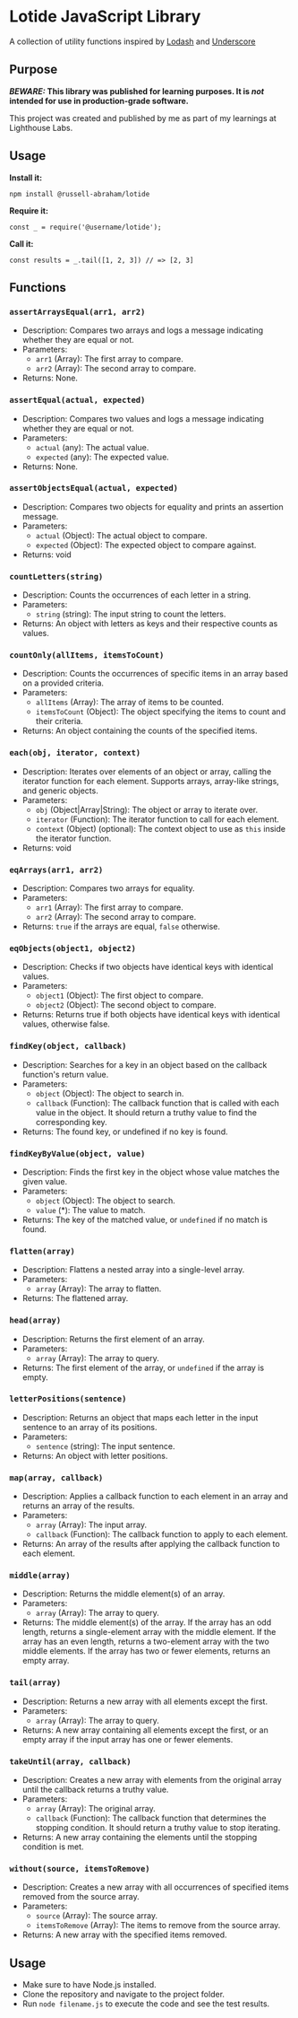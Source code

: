 # Lotide JavaScript Library

A collection of utility functions inspired by [Lodash](https://github.com/lodash/lodash) and [Underscore](https://github.com/jashkenas/underscore)

## Purpose

**_BEWARE:_ This library was published for learning purposes. It is _not_ intended for use in production-grade software.**

This project was created and published by me as part of my learnings at Lighthouse Labs. 

## Usage

**Install it:**

`npm install @russell-abraham/lotide`

**Require it:**

`const _ = require('@username/lotide');`

**Call it:**

`const results = _.tail([1, 2, 3]) // => [2, 3]`

## Functions

### `assertArraysEqual(arr1, arr2)`

- Description: Compares two arrays and logs a message indicating whether they are equal or not.
- Parameters:
  - `arr1` (Array): The first array to compare.
  - `arr2` (Array): The second array to compare.
- Returns: None.

### `assertEqual(actual, expected)`

- Description: Compares two values and logs a message indicating whether they are equal or not.
- Parameters:
  - `actual` (any): The actual value.
  - `expected` (any): The expected value.
- Returns: None.

### `assertObjectsEqual(actual, expected)`

- Description: Compares two objects for equality and prints an assertion message.
- Parameters:
  - `actual` (Object): The actual object to compare.
  - `expected` (Object): The expected object to compare against.
- Returns: void

### `countLetters(string)`

- Description: Counts the occurrences of each letter in a string.
- Parameters:
  - `string` (string): The input string to count the letters.
- Returns: An object with letters as keys and their respective counts as values.

### `countOnly(allItems, itemsToCount)`

- Description: Counts the occurrences of specific items in an array based on a provided criteria.
- Parameters:
  - `allItems` (Array): The array of items to be counted.
  - `itemsToCount` (Object): The object specifying the items to count and their criteria.
- Returns: An object containing the counts of the specified items.

### `each(obj, iterator, context)`

- Description: Iterates over elements of an object or array, calling the iterator function for each element. Supports arrays, array-like strings, and generic objects.
- Parameters:
  - `obj` (Object|Array|String): The object or array to iterate over.
  - `iterator` (Function): The iterator function to call for each element.
  - `context` (Object) (optional): The context object to use as `this` inside the iterator function.
- Returns: void

### `eqArrays(arr1, arr2)`

- Description: Compares two arrays for equality.
- Parameters:
  - `arr1` (Array): The first array to compare.
  - `arr2` (Array): The second array to compare.
- Returns: `true` if the arrays are equal, `false` otherwise.

### `eqObjects(object1, object2)`

- Description: Checks if two objects have identical keys with identical values.
- Parameters:
  - `object1` (Object): The first object to compare.
  - `object2` (Object): The second object to compare.
- Returns: Returns true if both objects have identical keys with identical values, otherwise false.

### `findKey(object, callback)`

- Description: Searches for a key in an object based on the callback function's return value.
- Parameters:
  - `object` (Object): The object to search in.
  - `callback` (Function): The callback function that is called with each value in the object.
                           It should return a truthy value to find the corresponding key.
- Returns: The found key, or undefined if no key is found.

### `findKeyByValue(object, value)`

- Description: Finds the first key in the object whose value matches the given value.
- Parameters:
  - `object` (Object): The object to search.
  - `value` (*): The value to match.
- Returns: The key of the matched value, or `undefined` if no match is found.

### `flatten(array)`

- Description: Flattens a nested array into a single-level array.
- Parameters:
  - `array` (Array): The array to flatten.
- Returns: The flattened array.

### `head(array)`

- Description: Returns the first element of an array.
- Parameters:
  - `array` (Array): The array to query.
- Returns: The first element of the array, or `undefined` if the array is empty.

### `letterPositions(sentence)`

- Description: Returns an object that maps each letter in the input sentence to an array of its positions.
- Parameters:
  - `sentence` (string): The input sentence.
- Returns: An object with letter positions.

### `map(array, callback)`

- Description: Applies a callback function to each element in an array and returns an array of the results.
- Parameters:
  - `array` (Array): The input array.
  - `callback` (Function): The callback function to apply to each element.
- Returns: An array of the results after applying the callback function to each element.

### `middle(array)`

- Description: Returns the middle element(s) of an array.
- Parameters:
  - `array` (Array): The array to query.
- Returns: The middle element(s) of the array. If the array has an odd length, returns a single-element array with the middle element. If the array has an even length, returns a two-element array with the two middle elements. If the array has two or fewer elements, returns an empty array.

### `tail(array)`

- Description: Returns a new array with all elements except the first.
- Parameters:
  - `array` (Array): The array to query.
- Returns: A new array containing all elements except the first, or an empty array if the input array has one or fewer elements.

### `takeUntil(array, callback)`

- Description: Creates a new array with elements from the original array until the callback returns a truthy value.
- Parameters:
  - `array` (Array): The original array.
  - `callback` (Function): The callback function that determines the stopping condition.
                           It should return a truthy value to stop iterating.
- Returns: A new array containing the elements until the stopping condition is met.

### `without(source, itemsToRemove)`

- Description: Creates a new array with all occurrences of specified items removed from the source array.
- Parameters:
  - `source` (Array): The source array.
  - `itemsToRemove` (Array): The items to remove from the source array.
- Returns: A new array with the specified items removed.

## Usage

- Make sure to have Node.js installed.
- Clone the repository and navigate to the project folder.
- Run `node filename.js` to execute the code and see the test results.
